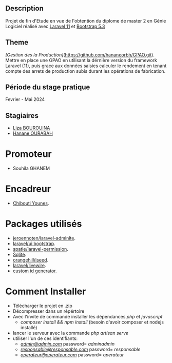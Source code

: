 ## Description

Projet de fin d'Etude en vue de l'obtention du diplome de master 2 en Génie Logiciel
réalisé avec [Laravel 11](https://laravel.com/docs) et [Bootstrap 5.3](https://getbootstrap.com/docs/5.3/getting-started/introduction/)

## Theme

_[Gestion des la Production]_(https://github.com/hananeorbh/GPAO.git).
Mettre en place une GPAO en utilisant la dérnière version du framework Laravel (11), puis grace aux données saisies calculer le rendement en tenant compte des arrets de production subis durant les opérations de fabrication.

## Période du stage pratique

Fevrier - Mai 2024

## Stagiaires

-   [Liza BOUROUINA](https://github.com/LizaBou)
-   [Hanane OURABAH](https://github.com/hananeorbh)

# Promoteur

-   Souhila GHANEM

# Encadreur

-   [Chibouti Younes](https://github.com/ynsoft-dev).

# Packages utilisés

-   [jeroennoten/laravel-adminlte](https://github.com/jeroennoten/Laravel-AdminLTE/wiki/Installation).
-   [laravel/ui bootstrap](https://github.com/laravel/ui).
-   [spatie/laravel-permission](https://spatie.be/docs/laravel-permission/v5/installation-laravel).
-   [Sqlite](https://www.sqlite.org/download.html).
-   [orangehill/iseed](https://github.com/orangehill/iseed).
-   [laravel/livewire](https://laravelarticle.com/laravel-livewire-crud-tutorial).
-   [custom id generator](https://laravelarticle.com/laravel-custom-id-generator).

# Comment Installer

-   Télécharger le projet en .zip
-   Décompresser dans un répértoire
-   Avec l'invite de commande installer les dépendances *php* et *javascript*
    -   *composer install && npm install* (besoin d'avoir composer et nodejs installé)
-   lancer le serveur avec la commande *php artisan serve*
-   utiliser l'un de ces identifiants:
    -   *admin@admin.com* password= *adminadmin*
    -   *responsable@responsable.com* password= *responsable*
    -   *operateur@operateur.com* password= *operateur*
